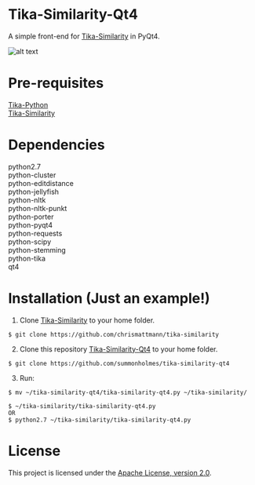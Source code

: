 # Tika-Similarity-Qt4
A simple front-end for [Tika-Similarity](https://github.com/chrismattmann/tika-similarity) in PyQt4.

![alt text](https://raw.githubusercontent.com/summonholmes/tika-similarity-qt4/master/Example_2.png)

Pre-requisites
===
[Tika-Python](http://github.com/chrismattmann/tika-python)  
[Tika-Similarity](https://github.com/chrismattmann/tika-similarity)  

Dependencies
===
python2.7  
python-cluster  
python-editdistance  
python-jellyfish  
python-nltk  
python-nltk-punkt  
python-porter  
python-pyqt4  
python-requests  
python-scipy  
python-stemming  
python-tika  
qt4  

Installation (Just an example!)
===
1. Clone [Tika-Similarity](https://github.com/chrismattmann/tika-similarity) to your home folder.
```
$ git clone https://github.com/chrismattmann/tika-similarity
```
2. Clone this repository [Tika-Similarity-Qt4](https://github.com/summonholmes/tika-similarity-qt4) to your home folder.
```
$ git clone https://github.com/summonholmes/tika-similarity-qt4
```
3. Run:

```
$ mv ~/tika-similarity-qt4/tika-similarity-qt4.py ~/tika-similarity/

$ ~/tika-similarity/tika-similarity-qt4.py
OR
$ python2.7 ~/tika-similarity/tika-similarity-qt4.py
```
License
===

This project is licensed under the [Apache License, version 2.0](http://www.apache.org/licenses/LICENSE-2.0).
